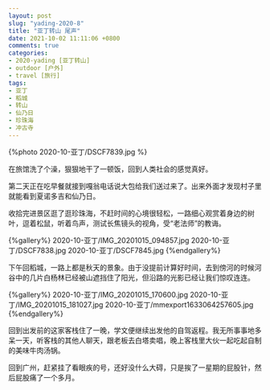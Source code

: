 ```yaml
---
layout: post
slug: "yading-2020-8"
title: "亚丁转山 尾声"
date: 2021-10-02 11:11:06 +0800
comments: true
categories:
- 2020-yading [亚丁转山]
- outdoor [户外]
- travel [旅行]
tags:
- 亚丁
- 稻城
- 转山
- 仙乃日
- 珍珠海
- 冲古寺
---
```


{%photo 2020-10-亚丁/DSCF7839.jpg %}

在旅馆洗了个澡，狠狠地干了一顿饭，回到人类社会的感觉真好。

第二天正在吃早餐就接到嘎翁电话说大包给我们送过来了。出来外面才发现村子里就能看到夏诺多吉和仙乃日。

收拾完进景区逛了逛珍珠海，不赶时间的心境很轻松，一路细心观赏着身边的树叶，逗着松鼠，听着鸟声，测试长焦镜头的视角，受“老法师”的教诲。

<!--more-->

{%gallery%}
2020-10-亚丁/IMG_20201015_094857.jpg
2020-10-亚丁/DSCF7838.jpg
2020-10-亚丁/DSCF7845.jpg
{%endgallery%}

下午回稻城，一路上都是秋天的景象。由于没提前计算好时间，去到傍河的时候河谷中的几片白杨林已经被山遮挡住了阳光，但沿路的光影已经让我们惊叹连连。

{%gallery%}
2020-10-亚丁/IMG_20201015_170600.jpg
2020-10-亚丁/IMG_20201015_181027.jpg
2020-10-亚丁/mmexport1633064257605.jpg
{%endgallery%}

回到出发前的这家客栈住了一晚，学文便继续出发他的自驾返程。我无所事事地多呆一天，听客栈的其他人聊天，跟老板去白塔卖唱，晚上客栈里大伙一起吃起自制的美味牛肉汤锅。

回到广州，赶紧挂了看眼疾的号，还好没什么大碍，只是挨了一星期的屁股针，然后屁股痛了一个多月。

